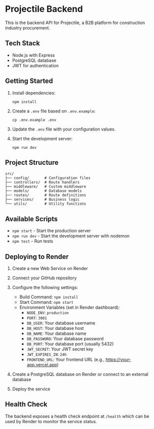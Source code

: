 # Projectile Backend

This is the backend API for Projectile, a B2B platform for construction industry procurement.

## Tech Stack

- Node.js with Express
- PostgreSQL database
- JWT for authentication

## Getting Started

1. Install dependencies:

   ```
   npm install
   ```

2. Create a `.env` file based on `.env.example`:

   ```
   cp .env.example .env
   ```

3. Update the `.env` file with your configuration values.

4. Start the development server:
   ```
   npm run dev
   ```

## Project Structure

```
src/
├── config/       # Configuration files
├── controllers/  # Route handlers
├── middleware/   # Custom middleware
├── models/       # Database models
├── routes/       # Route definitions
├── services/     # Business logic
└── utils/        # Utility functions
```

## Available Scripts

- `npm start` - Start the production server
- `npm run dev` - Start the development server with nodemon
- `npm test` - Run tests

## Deploying to Render

1. Create a new Web Service on Render
2. Connect your GitHub repository
3. Configure the following settings:
   - Build Command: `npm install`
   - Start Command: `npm start`
   - Environment Variables (set in Render dashboard):
     - `NODE_ENV`: `production`
     - `PORT`: `3001`
     - `DB_USER`: Your database username
     - `DB_HOST`: Your database host
     - `DB_NAME`: Your database name
     - `DB_PASSWORD`: Your database password
     - `DB_PORT`: Your database port (usually 5432)
     - `JWT_SECRET`: Your JWT secret key
     - `JWT_EXPIRES_IN`: `24h`
     - `FRONTEND_URL`: Your frontend URL (e.g., https://your-app.vercel.app)

4. Create a PostgreSQL database on Render or connect to an external database
5. Deploy the service

## Health Check

The backend exposes a health check endpoint at `/health` which can be used by Render to monitor the service status.